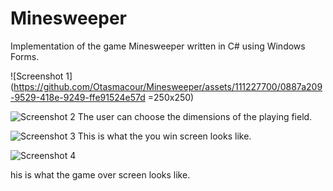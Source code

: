 # Minesweeper
Implementation of the game Minesweeper written in C# using Windows Forms.

![Screenshot 1](https://github.com/Otasmacour/Minesweeper/assets/111227700/0887a209-9529-418e-9249-ffe91524e57d =250x250)


<!---->

![Screenshot 2](https://github.com/Otasmacour/Minesweeper/assets/111227700/9a025b6f-522a-4331-ab83-c8382bbe5701)
The user can choose the dimensions of the playing field.

<!---->

![Screenshot 3](https://github.com/Otasmacour/Minesweeper/assets/111227700/3bf39415-67a4-4468-98e1-fc7efe905b22)
This is what the you win screen looks like.
<!---->

![Screenshot 4](https://github.com/Otasmacour/Minesweeper/assets/111227700/1a03a2b8-80c2-4401-9f9a-be4be3d17930)

his is what the game over screen looks like.
